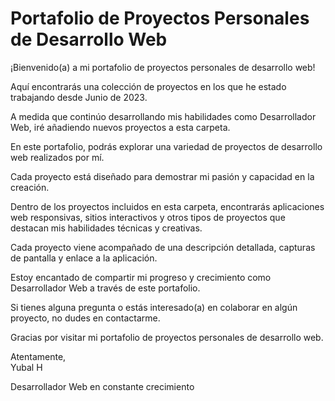 # Portafolio de Proyectos Personales de Desarrollo Web

¡Bienvenido(a) a mi portafolio de proyectos personales de desarrollo web! 

Aquí encontrarás una colección de proyectos en los que he estado trabajando desde Junio de 2023. 

A medida que continúo desarrollando mis habilidades como Desarrollador Web, iré añadiendo nuevos proyectos a esta carpeta.

En este portafolio, podrás explorar una variedad de proyectos de desarrollo web realizados por mí. 

Cada proyecto está diseñado para demostrar mi pasión y capacidad en la creación.

Dentro de los proyectos incluidos en esta carpeta, encontrarás aplicaciones web responsivas, sitios interactivos y otros tipos de proyectos que destacan mis habilidades técnicas y creativas.

Cada proyecto viene acompañado de una descripción detallada, capturas de pantalla y enlace a la aplicación. 

Estoy encantado de compartir mi progreso y crecimiento como Desarrollador Web a través de este portafolio. 

Si tienes alguna pregunta o estás interesado(a) en colaborar en algún proyecto, no dudes en contactarme.

Gracias por visitar mi portafolio de proyectos personales de desarrollo web.

Atentamente,  
Yubal H

Desarrollador Web en constante crecimiento
